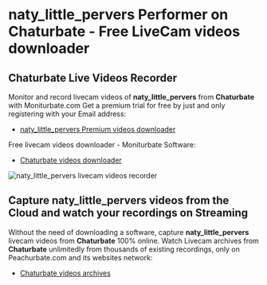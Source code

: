 # naty_little_pervers Performer on Chaturbate - Free LiveCam videos downloader

## Chaturbate Live Videos Recorder

Monitor and record livecam videos of **naty_little_pervers** from **Chaturbate** with Moniturbate.com
Get a premium trial for free by just and only registering with your Email address:
* [naty_little_pervers Premium videos downloader](https://moniturbate.com/request-demo-licence-key.html)

Free livecam videos downloader - Moniturbate Software:
* [Chaturbate videos downloader](https://moniturbate.com/moniturbate-download-software.html)

![naty_little_pervers livecam videos recorder](https://peachurnet.com/templates/moniturbate-software.png)


## Capture naty_little_pervers videos from the Cloud and watch your recordings on Streaming

Without the need of downloading a software, capture **naty_little_pervers** livecam videos from **Chaturbate** 100% online.
Watch Livecam archives from **Chaturbate** unlimitedly from thousands of existing recordings, only on Peachurbate.com and its websites network:
* [Chaturbate videos archives](https://peachurnet.com/)